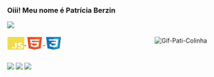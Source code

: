 ### Oiii! Meu nome é Patrícia Berzin

<div>
  <a href="https://github.com/patiberzin">
  <img style="float-right" height="180em" src="https://github-readme-stats.vercel.app/api/top-langs/?username=patiberzin&layout=compact&langs_count=7&theme=dracula"/>
    
</div>
<div style="display: inline_block"><br>
  <img align="center" alt="Pati-Js" height="30" width="40" src="https://raw.githubusercontent.com/devicons/devicon/master/icons/javascript/javascript-plain.svg">
  <img align="center" alt="Pati-HTML" height="30" width="40" src="https://raw.githubusercontent.com/devicons/devicon/master/icons/html5/html5-original.svg">
  <img align="center" alt="Pati-CSS" height="30" width="40" src="https://raw.githubusercontent.com/devicons/devicon/master/icons/css3/css3-original.svg">
  <a href="https://www.instagram.com/colinhafrontend/" target:"_blank"><img height="160em" width="160em" align="right" alt="Gif-Pati-Colinha" src="https://i.picasion.com/pic92/0504deeacca4f65e37ce94151ea79151.gif"/></a>
</div>
  
  ##
 
<div> 
  <a href="https://instagram.com/colinhafrontend" target="_blank"><img src="https://img.shields.io/badge/-Instagram-%23E4405F?style=for-the-badge&logo=instagram&logoColor=white" target="_blank"></a> 
  <a href = "mailto:pberzincand@gmail.com"><img src="https://img.shields.io/badge/-Gmail-%23333?style=for-the-badge&logo=gmail&logoColor=white" target="_blank"></a>
  <a href="https://www.linkedin.com/in/patriciaberzincandelaria" target="_blank"><img src="https://img.shields.io/badge/-LinkedIn-%230077B5?style=for-the-badge&logo=linkedin&logoColor=white" target="_blank"></a> 
  
</div>
